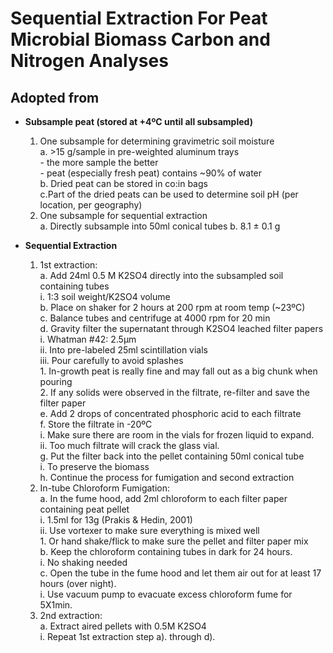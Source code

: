 Sequential Extraction For Peat Microbial Biomass Carbon and Nitrogen Analyses
==============
Adopted from 
------------

+ **Subsample peat (stored at +4ºC until all subsampled)**  
    1. One subsample for determining gravimetric soil moisture  
            a. \>15 g/sample in pre-weighted aluminum trays   
                    - the more sample the better   
                    - peat (especially fresh peat) contains ~90% of water   
            b. Dried peat can be stored in co:in bags   
            c.Part of the dried peats can be used to determine soil pH (per location, per geography)   
    2. One subsample for sequential extraction   
            a. Directly subsample into 50ml conical tubes
            b. 8.1 ± 0.1 g    

+ **Sequential Extraction**    
    1. 1st extraction:   
            a. Add 24ml 0.5 M K2SO4 directly into the subsampled soil containing tubes   
                    i. 1:3 soil weight/K2SO4 volume   
            b. Place on shaker for 2 hours at 200 rpm at room temp (~23ºC)   
            c. Balance tubes and centrifuge at 4000 rpm for 20 min   
            d. Gravity filter the supernatant through K2SO4 leached filter papers   
                    i. Whatman #42: 2.5μm   
                    ii. Into pre-labeled 25ml scintillation vials   
                    iii. Pour carefully to avoid splashes  
                            1. In-growth peat is really fine and may fall out as a big chunk when pouring   
                            2. If any solids were observed in the filtrate, re-filter and save the filter paper   
            e. Add 2 drops of concentrated phosphoric acid to each filtrate   
            f. Store the filtrate in -20ºC   
                    i. Make sure there are room in the vials for frozen liquid to expand.  
                    ii. Too much filtrate will crack the glass vial.   
            g. Put the filter back into the pellet containing 50ml conical tube   
                    i. To preserve the biomass   
            h. Continue the process for fumigation and second extraction   
    2. In-tube Chloroform Fumigation:   
            a. In the fume hood, add 2ml chloroform to each filter paper containing peat pellet    
                    i. 1.5ml for 13g (Prakis & Hedin, 2001)   
                    ii. Use vortexer to make sure everything is mixed well   
                            1. Or hand shake/flick to make sure the pellet and filter paper mix   
            b. Keep the chloroform containing tubes in dark for 24 hours.   
                    i. No shaking needed  
            c. Open the tube in the fume hood and let them air out for at least 17 hours (over night).    
                    i. Use vacuum pump to evacuate excess chloroform fume for 5X1min.   
    3. 2nd extraction:   
            a. Extract aired pellets with 0.5M K2SO4   
                    i. Repeat 1st extraction step a). through d).   


